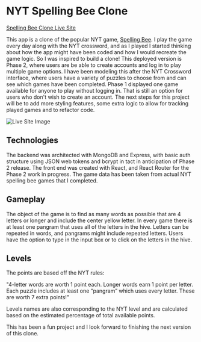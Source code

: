 # NYT Spelling Bee Clone

[Spelling Bee Clone Live Site](spelling-bee-clone.surge.sh)

This app is a clone of the popular NYT game, [Spelling Bee](https://www.nytimes.com/puzzles/spelling-bee). I play the game every day along with the NYT crossword, and as I played I started thinking about how the app might have been coded and how I would recreate the game logic. So I was inspired to build a clone! This deployed version is Phase 2, where users are be able to create accounts and log in to play multiple game options. I have been modeling this after the NYT Crossword interface, where users have a variety of puzzles to choose from and can see which games have been completed. Phase 1 displayed one game available for anyone to play without logging in. That is still an option for users who don't wish to create an account. The next steps for this project will be to add more styling features, some extra logic to allow for tracking played games and to refactor code.

![Live Site Image](https://i.imgur.com/UfdPJkG.png)

## Technologies

The backend was architected with MongoDB and Express, with basic auth structure using JSON web tokens and bcrypt in tact in anticipation of Phase 2 release. The front end was created with React, and React Router for the Phase 2 work in progress. The game data has been taken from actual NYT spelling bee games that I completed.

## Gameplay

The object of the game is to find as many words as possible that are 4 letters or longer and include the center yellow letter. In every game there is at least one pangram that uses all of the letters in the hive. Letters can be repeated in words, and pangrams might include repeated letters. Users have the option to type in the input box or to click on the letters in the hive. 

## Levels

The points are based off the NYT rules:

"4-letter words are worth 1 point each.
Longer words earn 1 point per letter.
Each puzzle includes at least one “pangram” which uses every letter. These are worth 7 extra points!"

Levels names are also corresponding to the NYT level and are calculated based on the estimated percentage of total available points.

This has been a fun project and I look forward to finishing the next version of this clone.
